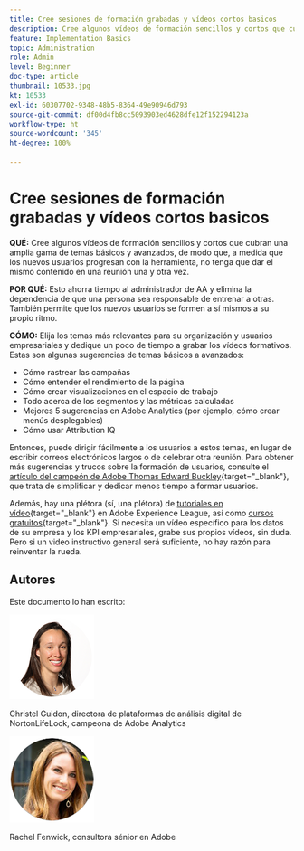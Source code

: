 ```yaml
---
title: Cree sesiones de formación grabadas y vídeos cortos basicos
description: Cree algunos vídeos de formación sencillos y cortos que cubran una amplia gama de temas básicos y avanzados, de modo que, a medida que los nuevos usuarios progresan con la herramienta, no tenga que dar el mismo contenido en una reunión una y otra vez.
feature: Implementation Basics
topic: Administration
role: Admin
level: Beginner
doc-type: article
thumbnail: 10533.jpg
kt: 10533
exl-id: 60307702-9348-48b5-8364-49e90946d793
source-git-commit: df00d4fb8cc5093903ed4628dfe12f152294123a
workflow-type: ht
source-wordcount: '345'
ht-degree: 100%

---
```


# Cree sesiones de formación grabadas y vídeos cortos basicos

**QUÉ:** Cree algunos vídeos de formación sencillos y cortos que cubran una amplia gama de temas básicos y avanzados, de modo que, a medida que los nuevos usuarios progresan con la herramienta, no tenga que dar el mismo contenido en una reunión una y otra vez.

**POR QUÉ:** Esto ahorra tiempo al administrador de AA y elimina la dependencia de que una persona sea responsable de entrenar a otras. También permite que los nuevos usuarios se formen a sí mismos a su propio ritmo.

**CÓMO:** Elija los temas más relevantes para su organización y usuarios empresariales y dedique un poco de tiempo a grabar los vídeos formativos. Estas son algunas sugerencias de temas básicos a avanzados:

* Cómo rastrear las campañas
* Cómo entender el rendimiento de la página
* Cómo crear visualizaciones en el espacio de trabajo
* Todo acerca de los segmentos y las métricas calculadas
* Mejores 5 sugerencias en Adobe Analytics (por ejemplo, cómo crear menús desplegables)
* Cómo usar Attribution IQ

Entonces, puede dirigir fácilmente a los usuarios a estos temas, en lugar de escribir correos electrónicos largos o de celebrar otra reunión. Para obtener más sugerencias y trucos sobre la formación de usuarios, consulte el [artículo del campeón de Adobe Thomas Edward Buckley](https://experienceleague.adobe.com/docs/analytics-learn/tutorials/administration/key-admin-skills/simplify-training-users.html?lang=es){target=&quot;_blank&quot;}, que trata de simplificar y dedicar menos tiempo a formar usuarios.

Además, hay una plétora (sí, una plétora) de [tutoriales en vídeo](https://experienceleague.adobe.com/docs/analytics-learn/tutorials/overview.html?lang=es){target=&quot;_blank&quot;} en Adobe Experience League, así como [cursos gratuitos](https://experienceleague.adobe.com/?lang=es#dashboard/learning){target=&quot;_blank&quot;}. Si necesita un vídeo específico para los datos de su empresa y los KPI empresariales, grabe sus propios vídeos, sin duda. Pero si un video instructivo general será suficiente, no hay razón para reinventar la rueda.

## Autores

Este documento lo han escrito:

![Christel Guidon](assets/Christel-Headshot-150.png)

Christel Guidon, directora de plataformas de análisis digital de NortonLifeLock, campeona de Adobe Analytics

![Rachel Fenwick](assets/Rachel-Fenwick-150.png)

Rachel Fenwick, consultora sénior en Adobe
